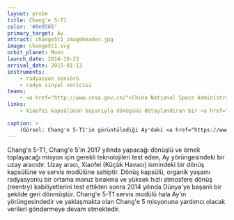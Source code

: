 ```yaml
---
layout: probe
title: Chang'e 5-T1
color: '#8e8566'
primary_target: Ay
attract: change5t1_imageheader.jpg
image: change5t1.svg
orbit_planet: Moon
launch_date: 2014-10-23
arrival_date: 2015-01-13
instruments:
    - radyasyon sensörü
    - radyo sinyal vericisi
teams:
    - <a href="http://www.cnsa.gov.cn/">China National Space Administration</a>
links:
    - Xiaofei kapsülünün başarıyla dönüşünü detaylandıran bir <a href="http://sen.com/news/china-s-moon-sample-test-mission-returns-successfully-to-earth">makale</a>

caption: >
    (Görsel: Chang'e 5-T1'in görüntülediği Ay'daki <a href="https://www.planetary.org/space-images/change5t1-mare-marginis">Mare Marginis</a>, Xinhua News/CNSA
---
```

Chang'e 5-T1, Chang'e 5'in 2017 yılında yapacağı dönüşlü ve örnek toplayacağı misyon için gerekli teknolojileri test eden, Ay yörüngesindeki bir uzay aracıdır. Uzay aracı, Xiaofei (Küçük Havacı) ismindeki bir dönüş kapsülüne ve servis modülüne sahiptir. Dönüş kapsülü, organik yaşamı radyasyonlu bir ortama maruz bırakma ve yüksek hızlı atmosfere dönüş (reentry) kabiliyetlerini test ettikten sonra 2014 yılında Dünya'ya başarılı bir şekilde geri dönmüştür. Chang'e 5-T1 servis modülü hala Ay'ın yörüngesindedir ve yaklaşmakta olan Chang'e 5 misyonuna yardımcı olacak verileri göndermeye devam etmektedir.
